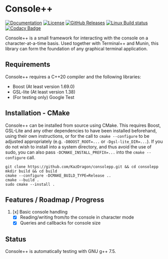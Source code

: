 # Console++

[![Documentation](https://img.shields.io/badge/code-documented-brightgreen.svg?style=flat)](https://kazdragon.github.io/consolepp/) 
[![License](https://img.shields.io/github/license/KazDragon/consolepp.svg)](https://en.wikipedia.org/wiki/MIT_License) 
[![GitHub Releases](https://img.shields.io/github/release/KazDragon/consolepp.svg)](https://github.com/KazDragon/consolepp/releases) 
[![Linux Build status](https://github.com/KazDragon/consolepp/workflows/build/badge.svg)](https://github.com/KazDragon/consolepp/actions?query=event%3Apush) 
[![Codacy Badge](https://api.codacy.com/project/badge/Grade/63ec54845f2c41f1899706c61f1c316b)](https://www.codacy.com/app/KazDragon/consolepp?utm_source=github.com&amp;utm_medium=referral&amp;utm_content=KazDragon/consolepp&amp;utm_campaign=Badge_Grade)

Console++ is a small framework for interacting with the console on a character-at-a-time basis.  Used together with Terminal++ and Munin, this
library can form the foundation of any graphical terminal application.

## Requirements

Console++ requires a C++20 compiler and the following libraries:
* Boost (At least version 1.69.0)
* GSL-lite (At least version 1.38)
* (For testing only) Google Test

## Installation - CMake

Console++ can be installed from source using CMake.  This requires Boost, GSL-Lite and any other dependencies to have been installed beforehand, using their own instructions, or for the call to `cmake --configure` to be adjusted appropriately (e.g. `-DBOOST_ROOT=...` or `-Dgsl-lite_DIR=...`).  If you do not wish to install into a system directory, and thus avoid the use of sudo, you can also pass `-DCMAKE_INSTALL_PREFIX=...` into the `cmake --configure` call.

    git clone https://github.com/KazDragon/consolepp.git && cd consolepp
    mkdir build && cd build
    cmake --configure -DCMAKE_BUILD_TYPE=Release ..
    cmake --build .
    sudo cmake --install .

## Features / Roadmap / Progress

1. [x] Basic console handling
    * [x] Reading/writing from/to the console in character mode
    * [x] Queries and callbacks for console size

## Status

Console++ is automatically testing with GNU g++ 7.5.

